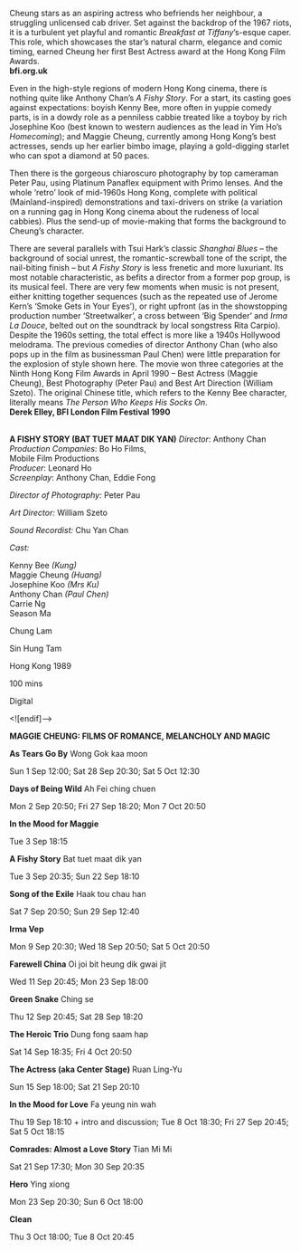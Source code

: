 
Cheung stars as an aspiring actress who befriends her neighbour, a struggling unlicensed cab driver. Set against the backdrop of the 1967 riots, it is a turbulent yet playful and romantic _Breakfast at Tiffany_’s-esque caper. This role, which showcases the star’s natural charm, elegance and comic timing, earned Cheung her first Best Actress award at the Hong Kong Film Awards.  
**bfi.org.uk**

Even in the high-style regions of modern Hong Kong cinema, there is nothing quite like Anthony Chan’s _A Fishy Story_. For a start, its casting goes against expectations: boyish Kenny Bee, more often in yuppie comedy parts, is in a dowdy role as a penniless cabbie treated like a toyboy by rich Josephine Koo (best known to western audiences as the lead in Yim Ho’s _Homecoming_); and Maggie Cheung, currently among Hong Kong’s best actresses, sends up her earlier bimbo image, playing a gold-digging starlet who can spot a diamond at 50 paces.

Then there is the gorgeous chiaroscuro photography by top cameraman Peter Pau, using Platinum Panaflex equipment with Primo lenses. And the whole ‘retro’ look of mid-1960s Hong Kong, complete with political (Mainland-inspired) demonstrations and taxi-drivers on strike (a variation on a running gag in Hong Kong cinema about the rudeness of local cabbies). Plus the send-up of movie-making that forms the background to Cheung’s character.

There are several parallels with Tsui Hark’s classic _Shanghai Blues_ – the background of social unrest, the romantic-screwball tone of the script, the nail-biting finish – but _A Fishy Story_ is less frenetic and more luxuriant. Its most notable characteristic, as befits a director from a former pop group, is its musical feel. There are very few moments when music is not present, either knitting together sequences (such as the repeated use of Jerome Kern’s ‘Smoke Gets in Your Eyes’), or right upfront (as in the showstopping production number ‘Streetwalker’, a cross between ‘Big Spender’ and _Irma La Douce_, belted out on the soundtrack by local songstress Rita Carpio). Despite the 1960s setting, the total effect is more like a 1940s Hollywood melodrama. The previous comedies of director Anthony Chan (who also pops up in the film as businessman Paul Chen) were little preparation for the explosion of style shown here. The movie won three categories at the Ninth Hong Kong Film Awards in April 1990 – Best Actress (Maggie Cheung), Best Photography (Peter Pau) and Best Art Direction (William Szeto). The original Chinese title, which refers to the Kenny Bee character, literally means _The Person Who Keeps His Socks On_.  
**Derek Elley, BFI London Film Festival 1990**
<br><br>

**A FISHY STORY (BAT TUET MAAT DIK YAN)** 
_Director_: Anthony Chan  
_Production Companies_: Bo Ho Films,  
Mobile Film Productions  
_Producer_: Leonard Ho  
_Screenplay_: Anthony Chan, Eddie Fong

_Director of Photography:_ Peter Pau

_Art Director:_ William Szeto

_Sound Recordist:_ Chu Yan Chan

_Cast:_

Kenny Bee _(Kung)_  
Maggie Cheung _(Huang)_  
Josephine Koo _(Mrs Ku)_  
Anthony Chan _(Paul Chen)_  
Carrie Ng  
Season Ma

Chung Lam

Sin Hung Tam

Hong Kong 1989

100 mins

Digital

<![endif]-->

**MAGGIE CHEUNG: FILMS OF ROMANCE, MELANCHOLY AND MAGIC**

**As Tears Go By** Wong Gok kaa moon

Sun 1 Sep 12:00; Sat 28 Sep 20:30; Sat 5 Oct 12:30

**Days of Being Wild** Ah Fei ching chuen

Mon 2 Sep 20:50; Fri 27 Sep 18:20; Mon 7 Oct 20:50

**In the Mood for Maggie**

Tue 3 Sep 18:15

**A Fishy Story** Bat tuet maat dik yan

Tue 3 Sep 20:35; Sun 22 Sep 18:10

**Song of the Exile** Haak tou chau han

Sat 7 Sep 20:50; Sun 29 Sep 12:40

**Irma Vep**

Mon 9 Sep 20:30; Wed 18 Sep 20:50; Sat 5 Oct 20:50

**Farewell China** Oi joi bit heung dik gwai jit

Wed 11 Sep 20:45; Mon 23 Sep 18:00

**Green Snake** Ching se

Thu 12 Sep 20:45; Sat 28 Sep 18:20

**The Heroic Trio** Dung fong saam hap

Sat 14 Sep 18:35; Fri 4 Oct 20:50

**The Actress (aka Center Stage)** Ruan Ling-Yu

Sun 15 Sep 18:00; Sat 21 Sep 20:10

**In the Mood for Love** Fa yeung nin wah

Thu 19 Sep 18:10 + intro and discussion; Tue 8 Oct 18:30; Fri 27 Sep 20:45; Sat 5 Oct 18:15

**Comrades: Almost a Love Story** Tian Mi Mi

Sat 21 Sep 17:30; Mon 30 Sep 20:35

**Hero** Ying xiong

Mon 23 Sep 20:30; Sun 6 Oct 18:00

**Clean**

Thu 3 Oct 18:00; Tue 8 Oct 20:45
<!--stackedit_data:
eyJoaXN0b3J5IjpbLTUxNDAwOTM1XX0=
-->